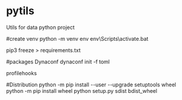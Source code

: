 # pytils
Utils for data python project



#create venv
python -m venv env
env\Scripts\activate.bat

pip3 freeze > requirements.txt

#packages
Dynaconf
dynaconf init -f toml


profilehooks

#Distribution
python -m pip install --user --upgrade setuptools wheel
python -m pip install wheel
python setup.py sdist bdist_wheel

